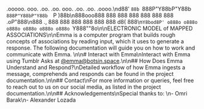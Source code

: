 
.ooooo.  ooo. .oo.  .oo.   ooo. .oo.  .oo.    .oooo.\nd88' `88b `888P"Y88bP"Y88b  `888P"Y88bP"Y88b  `P  )88b\n888ooo888  888   888   888   888   888   888   .oP"888\n888    .,  888   888   888   888   888   888  d8(  888\n`Y8bod8P' o888o o888o o888o o888o o888o o888o `Y888""8o\n\nELECTRONIC MODEL of MAPPED ASSOCIATIONS\n\nEmma is a computer program that builds rough concepts of associations by reading input, which it uses to generate a response. The following documentation will guide you on how to work and communicate with Emma. \n\n# Interact with Emma\nInteract with Emma using Tumblr Asks at [@emma@botsin.space](https://botsin.space/@emma).\n\n## How Does Emma Understand and Respond?\nDetailed workflow of how Emma ingests a message, comprehends and responds can be found in the project documentation.\n\n## Contact\nFor more information or queries, feel free to reach out to us on our social media, as listed in the project documentation.\n\n## Acknowledgements\nSpecial thanks to: \n- Omri Barak\n- Alexander Lozada